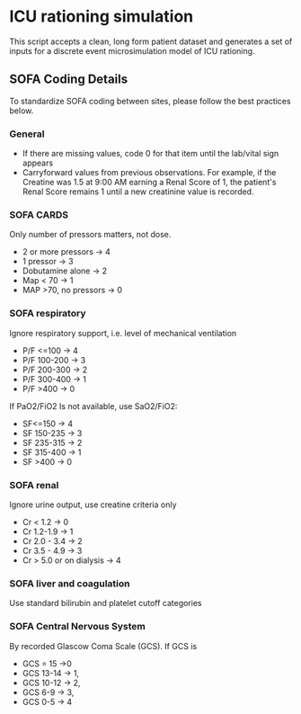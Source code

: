 # ICU rationing simulation

This script accepts a clean, long form patient dataset and generates a set of inputs for a discrete event microsimulation model of ICU rationing.




## SOFA Coding Details

To standardize SOFA coding between sites, please follow the best practices below. 

### General

* If there are missing values, code 0 for that item until the lab/vital sign appears
* Carryforward values from previous observations. For example, if the Creatine was 1.5 at 9:00 AM earning a Renal Score of 1, the patient's Renal Score remains 1 until a new creatinine value is recorded.

### SOFA CARDS
Only number of pressors matters, not dose.

* 2 or more pressors -> 4
* 1 pressor -> 3
* Dobutamine alone -> 2
* Map < 70 -> 1
* MAP >70, no pressors -> 0


### SOFA respiratory
Ignore respiratory support, i.e. level of mechanical ventilation

* P/F <=100 -> 4
* P/F 100-200 -> 3
* P/F 200-300 ->  2
* P/F 300-400 -> 1
* P/F >400 -> 0

If PaO2/FiO2 Is not available, use SaO2/FiO2:
* SF<=150 -> 4
* SF 150-235 -> 3
* SF 235-315 ->  2
* SF 315-400 -> 1
* SF >400 -> 0

### SOFA renal 
Ignore urine output, use creatine criteria only 
* Cr < 1.2 -> 0
* Cr 1.2-1.9 -> 1
* Cr 2.0 - 3.4 -> 2
* Cr 3.5 - 4.9 -> 3
* Cr > 5.0 or on dialysis -> 4

### SOFA liver and coagulation
Use standard bilirubin and platelet cutoff categories

### SOFA Central Nervous System
By recorded Glascow Coma Scale (GCS). If GCS is 
* GCS = 15 ->0
* GCS 13-14 -> 1,
* GCS 10-12 -> 2,
* GCS 6-9 -> 3,
* GCS 0-5 -> 4
